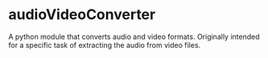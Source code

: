 # audioVideoConverter
A python module that converts audio and video formats. Originally intended for a specific task of extracting the audio from video files.
